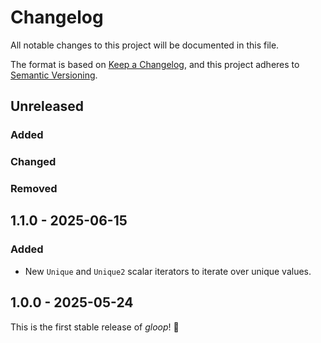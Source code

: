 # Changelog

All notable changes to this project will be documented in this file.

The format is based on [Keep a Changelog](https://keepachangelog.com/en/1.1.0/), and this project adheres to [Semantic Versioning](https://semver.org/spec/v2.0.0.html).

## Unreleased

### Added

### Changed

### Removed

## 1.1.0 - 2025-06-15

### Added

- New `Unique` and `Unique2` scalar iterators to iterate over unique values.

## 1.0.0 - 2025-05-24

This is the first stable release of *gloop*! :tada:
